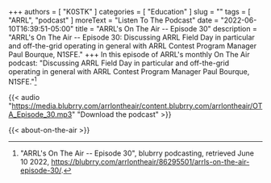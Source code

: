 +++
authors = [ "K0STK" ]
categories = [ "Education" ]
slug = ""
tags = [ "ARRL", "podcast" ]
moreText = "Listen To The Podcast"
date = "2022-06-10T16:39:51-05:00"
title = "ARRL's On The Air -- Episode 30"
description = "ARRL's On The Air -- Episode 30: Discussing ARRL Field Day in particular and off-the-grid operating in general with ARRL Contest Program Manager Paul Bourque, N1SFE."
+++
In this episode of ARRL's monthly On The Air podcast: "Discussing ARRL Field Day in particular and off-the-grid operating in general with ARRL Contest Program Manager Paul Bourque, N1SFE."[^1]

[^1]: "ARRL's On The Air -- Episode 30", blubrry podcasting, retrieved June 10 2022, https://blubrry.com/arrlontheair/86295501/arrls-on-the-air-episode-30/.

<!--more-->

{{< audio "https://media.blubrry.com/arrlontheair/content.blubrry.com/arrlontheair/OTA_Episode_30.mp3" "Download the podcast" >}}

{{< about-on-the-air >}}
